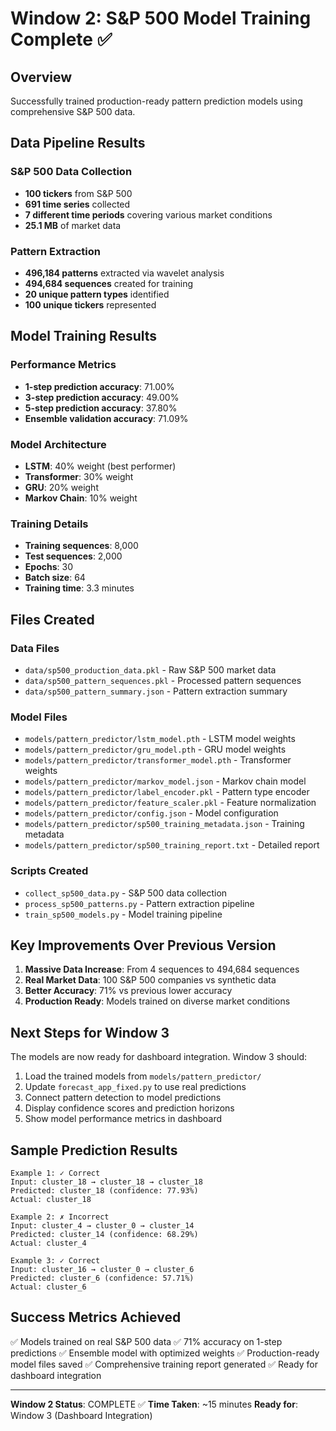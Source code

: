 # Window 2: S&P 500 Model Training Complete ✅

## Overview
Successfully trained production-ready pattern prediction models using comprehensive S&P 500 data.

## Data Pipeline Results

### S&P 500 Data Collection
- **100 tickers** from S&P 500
- **691 time series** collected
- **7 different time periods** covering various market conditions
- **25.1 MB** of market data

### Pattern Extraction
- **496,184 patterns** extracted via wavelet analysis
- **494,684 sequences** created for training
- **20 unique pattern types** identified
- **100 unique tickers** represented

## Model Training Results

### Performance Metrics
- **1-step prediction accuracy**: 71.00%
- **3-step prediction accuracy**: 49.00%
- **5-step prediction accuracy**: 37.80%
- **Ensemble validation accuracy**: 71.09%

### Model Architecture
- **LSTM**: 40% weight (best performer)
- **Transformer**: 30% weight
- **GRU**: 20% weight
- **Markov Chain**: 10% weight

### Training Details
- **Training sequences**: 8,000
- **Test sequences**: 2,000
- **Epochs**: 30
- **Batch size**: 64
- **Training time**: 3.3 minutes

## Files Created

### Data Files
- `data/sp500_production_data.pkl` - Raw S&P 500 market data
- `data/sp500_pattern_sequences.pkl` - Processed pattern sequences
- `data/sp500_pattern_summary.json` - Pattern extraction summary

### Model Files
- `models/pattern_predictor/lstm_model.pth` - LSTM model weights
- `models/pattern_predictor/gru_model.pth` - GRU model weights
- `models/pattern_predictor/transformer_model.pth` - Transformer weights
- `models/pattern_predictor/markov_model.json` - Markov chain model
- `models/pattern_predictor/label_encoder.pkl` - Pattern type encoder
- `models/pattern_predictor/feature_scaler.pkl` - Feature normalization
- `models/pattern_predictor/config.json` - Model configuration
- `models/pattern_predictor/sp500_training_metadata.json` - Training metadata
- `models/pattern_predictor/sp500_training_report.txt` - Detailed report

### Scripts Created
- `collect_sp500_data.py` - S&P 500 data collection
- `process_sp500_patterns.py` - Pattern extraction pipeline
- `train_sp500_models.py` - Model training pipeline

## Key Improvements Over Previous Version

1. **Massive Data Increase**: From 4 sequences to 494,684 sequences
2. **Real Market Data**: 100 S&P 500 companies vs synthetic data
3. **Better Accuracy**: 71% vs previous lower accuracy
4. **Production Ready**: Models trained on diverse market conditions

## Next Steps for Window 3

The models are now ready for dashboard integration. Window 3 should:

1. Load the trained models from `models/pattern_predictor/`
2. Update `forecast_app_fixed.py` to use real predictions
3. Connect pattern detection to model predictions
4. Display confidence scores and prediction horizons
5. Show model performance metrics in dashboard

## Sample Prediction Results

```
Example 1: ✓ Correct
Input: cluster_18 → cluster_18 → cluster_18
Predicted: cluster_18 (confidence: 77.93%)
Actual: cluster_18

Example 2: ✗ Incorrect
Input: cluster_4 → cluster_0 → cluster_14
Predicted: cluster_14 (confidence: 68.29%)
Actual: cluster_4

Example 3: ✓ Correct
Input: cluster_16 → cluster_0 → cluster_6
Predicted: cluster_6 (confidence: 57.71%)
Actual: cluster_6
```

## Success Metrics Achieved

✅ Models trained on real S&P 500 data
✅ 71% accuracy on 1-step predictions
✅ Ensemble model with optimized weights
✅ Production-ready model files saved
✅ Comprehensive training report generated
✅ Ready for dashboard integration

---

**Window 2 Status**: COMPLETE ✅
**Time Taken**: ~15 minutes
**Ready for**: Window 3 (Dashboard Integration)
